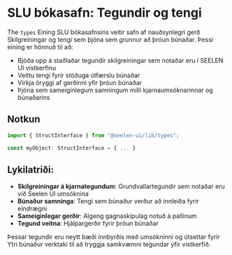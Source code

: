 # **SLU bókasafn: Tegundir og tengi**

The `types` Eining SLU bókasafnsins veitir safn af nauðsynlegri gerð 
Skilgreiningar og tengi sem þjóna sem grunnur að þróun búnaðar. 
Þessi eining er hönnuð til að:

* Bjóða upp á staðlaðar tegundir skilgreiningar sem notaðar eru í SEELEN UI vistkerfinu
* Veittu tengi fyrir stöðuga útfærslu búnaðar
* Virkja öryggi af gerðinni yfir þróun búnaðar
* Þjóna sem sameiginlegum samningum milli kjarnaumsóknarinnar og búnaðarins

## **Notkun**

```ts
import { StructInterface } from "@seelen-ui/lib/types";

const myObject: StructInterface = { ... }
```

## **Lykilatriði:**

* **Skilgreiningar á kjarnategundum**: Grundvallartegundir sem notaðar eru við Seelen UI umsóknina
* **Búnaður samninga**: Tengi sem búnaður verður að innleiða fyrir eindrægni
* **Sameiginlegar gerðir**: Algeng gagnaskipulag notuð á pallinum
* **Tegund veitna**: Hjálpargerðir fyrir þróun búnaðar

Þessar tegundir eru neytt bæði innbyrðis með umsókninni og útsettar fyrir 
Ytri búnaður verktaki til að tryggja samkvæmni tegundar yfir vistkerfið.
